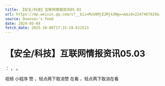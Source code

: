 ```yaml
---
title: 【安全/科技】互联网情报资讯05.03
url: https://mp.weixin.qq.com/s?__biz=MzU0MjE2Mjk3Ng==&mid=2247487029&idx=1&sn=8e4b460c267dd9805bda4b5d2d4278a6
source: Doonsec's feed
date: 2024-05-04
fetch_date: 2025-10-06T17:15:19.612523
---
```


# 【安全/科技】互联网情报资讯05.03

：
，
。

视频
小程序
赞
，轻点两下取消赞
在看
，轻点两下取消在看